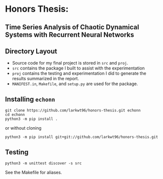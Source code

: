 # Honors Thesis:

## Time Series Analysis of Chaotic Dynamical Systems with Recurrent Neural Networks

## Directory Layout

* Source code for my final project is stored in `src` and `proj`.
* `src` contains the package I built to assist with the experimentation
* `proj` contains the testing and experimentation I did to generate the results
summarized in the report.
* `MANIFEST.in`, `Makefile`, and `setup.py` are used for the package.

## Installing `echonn`

```
git clone https://github.com/larkwt96/honors-thesis.git echonn
cd echonn
python3 -m pip install .
```

or without cloning

```
python3 -m pip install git+git://github.com/larkwt96/honors-thesis.git
```

## Testing

```
python3 -m unittest discover -s src
```

See the Makefile for aliases.
